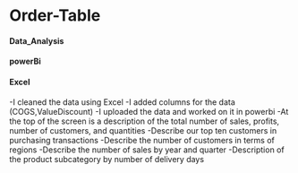 # Order-Table
#### Data_Analysis
#### powerBi
#### Excel
-I cleaned the data using Excel
-I added columns for the data (COGS,ValueDiscount)
-I uploaded the data and worked on it in powerbi
-At the top of the screen is a description of the total number of sales, profits, number of customers, and quantities
-Describe our top ten customers in purchasing transactions
-Describe the number of customers in terms of regions
-Describe the number of sales by year and quarter
-Description of the product subcategory by number of delivery days
